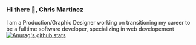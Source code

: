 ### Hi there 👋, Chris Martinez
I am a Production/Graphic Designer working on transitioning my career to be a fulltime software developer, specializing in web developement
[![Anurag's github stats](https://github-readme-stats.vercel.app/api?username=chrisMartinezDesign)](https://github.com/chrisMartinezDesign/github-readme-stats)
<!--
**ChrisMartinezDesign/ChrisMartinezDesign** is a ✨ _special_ ✨ repository because its `README.md` (this file) appears on your GitHub profile.

Here are some ideas to get you started:

- 🔭 I’m currently working on ...
- 🌱 I’m currently learning ...
- 👯 I’m looking to collaborate on ...
- 🤔 I’m looking for help with ...
- 💬 Ask me about ...
- 📫 How to reach me: ...
- 😄 Pronouns: ...
- ⚡ Fun fact: ...
-->

